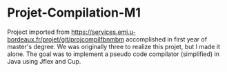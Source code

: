 # Projet-Compilation-M1

Project imported from https://services.emi.u-bordeaux.fr/projet/git/projcompilfbnmbm accomplished in first year of master's degree. We was originally three to realize this projet, but I made it alone. The goal was to implement a pseudo code compilator (simplified) in Java using Jflex and Cup.
